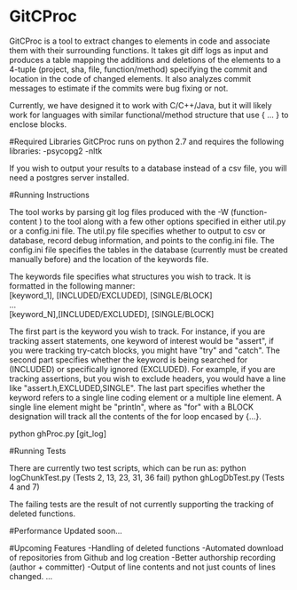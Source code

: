 # GitCProc
GitCProc is a tool to extract changes to elements in code and associate them with their surrounding functions.
It takes git diff logs as input and produces a table mapping the additions and deletions of the elements to
a 4-tuple (project, sha, file, function/method) specifying the commit and location in the code of changed elements.
It also analyzes commit messages to estimate if the commits were bug fixing or not.

Currently, we have designed it to work with C/C++/Java, but it will likely work for languages with similar 
functional/method structure that use { ... } to enclose blocks.

#Required Libraries
GitCProc runs on python 2.7 and requires the following libraries:
-psycopg2
-nltk

If you wish to output your results to a database instead of a csv file, you will need a postgres server installed.

#Running Instructions

The tool works by parsing git log files produced with the -W (function-content ) to the tool along with a few other options
specified in either util.py or a config.ini file.  The util.py file specifies whether to output to csv or database, record
debug information, and points to the config.ini file.  The config.ini file specifies the tables in the database (currently
must be created manually before) and the location of the keywords file.

The keywords file specifies what structures you wish to track.  It is formatted in the following manner:
<br/>
[keyword_1], [INCLUDED/EXCLUDED], [SINGLE/BLOCK]
<br/>
...
<br/>
[keyword_N],[INCLUDED/EXCLUDED], [SINGLE/BLOCK]

The first part is the keyword you wish to track.  For instance, if you are tracking assert statements, one 
keyword of interest would be "assert", if you were tracking try-catch blocks, you might have "try" and "catch".
The second part specifies whether the keyword is being searched for (INCLUDED) or specifically ignored (EXCLUDED).
For example, if you are tracking assertions, but you wish to exclude headers, you would have a line like
"assert.h,EXCLUDED,SINGLE".  The last part specifies whether the keyword refers to a single line coding element or
a multiple line element.  A single line element might be "println", where as "for" with a BLOCK designation will
track all the contents of the for loop encased by {...}.

python ghProc.py [git_log]

#Running Tests

There are currently two test scripts, which can be run as:
python logChunkTest.py (Tests 2, 13, 23, 31, 36 fail)
python ghLogDbTest.py (Tests 4 and 7)

The failing tests are the result of not currently supporting the tracking of deleted functions.

#Performance
Updated soon...

#Upcoming Features
-Handling of deleted functions
-Automated download of repositories from Github and log creation
-Better authorship recording (author + committer)
-Output of line contents and not just counts of lines changed.
...
